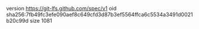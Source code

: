 version https://git-lfs.github.com/spec/v1
oid sha256:7fb49fc3efe090aef8c649cfd3d87b3ef5564ffca6c5534a3491d0021b20c99d
size 1081
